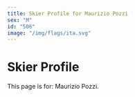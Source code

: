 ```yaml
---
title: Skier Profile for Maurizio Pozzi
sex: "M"
id: "506"
image: "/img/flags/ita.svg" 
---
```


# Skier Profile

This page is for: Maurizio Pozzi.
    